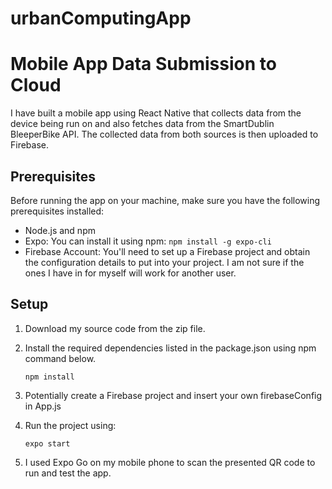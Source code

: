  # urbanComputingApp

# Mobile App Data Submission to Cloud

I have built a mobile app using React Native that collects data from the device being run on and also fetches data from the SmartDublin BleeperBike API. The collected data from both sources is then uploaded to Firebase.

## Prerequisites

Before running the app on your machine, make sure you have the following prerequisites installed:

- Node.js and npm
- Expo: You can install it using npm: `npm install -g expo-cli`
- Firebase Account: You'll need to set up a Firebase project and obtain the configuration details to put into your project. I am not sure if the ones I have in for myself will work for another user.

## Setup

1. Download my source code from the zip file.

2. Install the required dependencies listed in the package.json using npm command below.

   ```
   npm install
   ```

3. Potentially create a Firebase project and insert your own firebaseConfig in App.js

4. Run the project using:

   ```
   expo start
   ```

5. I used Expo Go on my mobile phone to scan the presented QR code to run and test the app.

